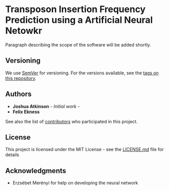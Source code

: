 # Transposon Insertion Frequency Prediction using a Artificial Neural Netowkr

Paragraph describing the scope of the software will be added shortly.

## Versioning

We use [SemVer](http://semver.org/) for versioning. For the versions available, see the [tags on this repository](https://github.com/your/project/tags).

## Authors

* **Joshua Atkinson** - *Initial work* -
* **Felix Ekness**

See also the list of [contributors](https://github.com/your/project/contributors) who participated in this project.

## License

This project is licensed under the MIT License - see the [LICENSE.md](LICENSE.md) file for details

## Acknowledgments

* Erzsébet Merényi for help on developing the neural network
